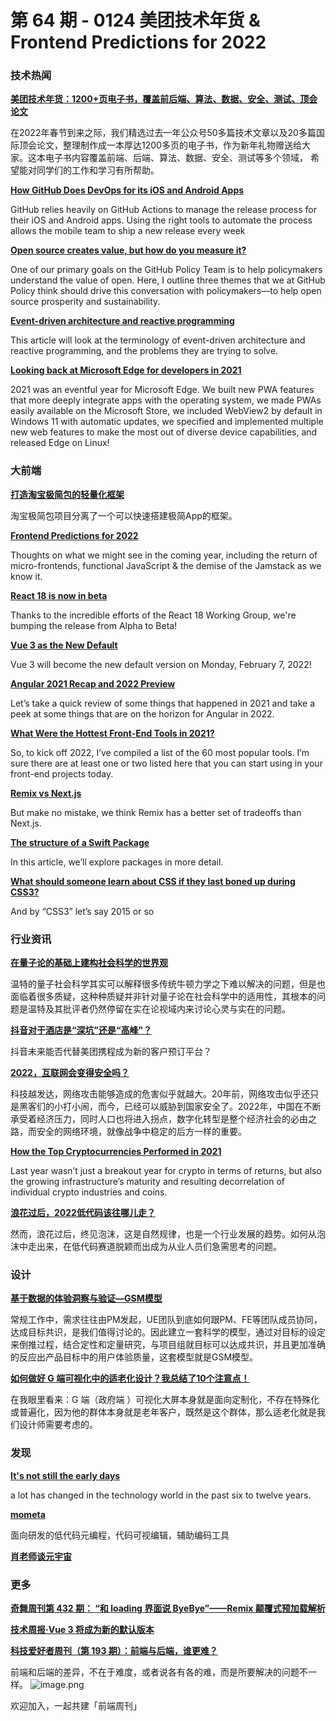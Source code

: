 # 第 64 期 - 0124 美团技术年货 & Frontend Predictions for 2022
### 技术热闻
[**美团技术年货：1200+页电子书，覆盖前后端、算法、数据、安全、测试、顶会论文**](https://tech.meituan.com/2022/01/20/2022-happy-new-year.html)

在2022年春节到来之际，我们精选过去一年公众号50多篇技术文章以及20多篇国际顶会论文，整理制作成一本厚达1200多页的电子书，作为新年礼物赠送给大家。这本电子书内容覆盖前端、后端、算法、数据、安全、测试等多个领域， 希望能对同学们的工作和学习有所帮助。

[**How GitHub Does DevOps for its iOS and Android Apps**](https://www.infoq.com/news/2022/01/GitHub-devops-mobile-apps/)

GitHub relies heavily on GitHub Actions to manage the release process for their iOS and Android apps. Using the right tools to automate the process allows the mobile team to ship a new release every week

[**Open source creates value, but how do you measure it?**](https://github.blog/2022-01-20-open-source-creates-value-but-how-do-you-measure-it/)

One of our primary goals on the GitHub Policy Team is to help policymakers understand the value of open. Here, I outline three themes that we at GitHub Policy think should drive this conversation with policymakers—to help open source prosperity and sustainability.

[**Event-driven architecture and reactive programming**](https://retool.com/blog/event-driven-architecture-and-reactive-programming/)

This article will look at the terminology of event-driven architecture and reactive programming, and the problems they are trying to solve.

[**Looking back at Microsoft Edge for developers in 2021**](https://blogs.windows.com/msedgedev/2022/01/19/looking-back-at-microsoft-edge-for-developers-in-2021/)

2021 was an eventful year for Microsoft Edge. We built new PWA features that more deeply integrate apps with the operating system, we made PWAs easily available on the Microsoft Store, we included WebView2 by default in Windows 11 with automatic updates, we specified and implemented multiple new web features to make the most out of diverse device capabilities, and released Edge on Linux!

### 大前端
[**打造淘宝极简包的轻量化框架**](https://mp.weixin.qq.com/s/GwgrKVRsOqIDM5wqo9otfw)

淘宝极简包项目分离了一个可以快速搭建极简App的框架。

[**Frontend Predictions for 2022**](https://www.jayfreestone.com/writing/frontend-predictions-2022/)

Thoughts on what we might see in the coming year, including the return of micro-frontends, functional JavaScript & the demise of the Jamstack as we know it.

[**React 18 is now in beta**](https://github.com/reactwg/react-18/discussions/112)

Thanks to the incredible efforts of the React 18 Working Group, we're bumping the release from Alpha to Beta!

[**Vue 3 as the New Default**](https://blog.vuejs.org/posts/vue-3-as-the-new-default.html)

Vue 3 will become the new default version on Monday, February 7, 2022!

[**Angular 2021 Recap and 2022 Preview**](https://blog.angular.io/angular-2021-recap-and-2022-preview-cb3067f76217)

Let’s take a quick review of some things that happened in 2021 and take a peek at some things that are on the horizon for Angular in 2022.

[**What Were the Hottest Front-End Tools in 2021?**](https://css-tricks.com/hottest-front-end-tools-in-2021/)

So, to kick off 2022, I’ve compiled a list of the 60 most popular tools. I’m sure there are at least one or two listed here that you can start using in your front-end projects today.

[**Remix vs Next.js**](https://remix.run/blog/remix-vs-next)

But make no mistake, we think Remix has a better set of tradeoffs than Next.js.

[**The structure of a Swift Package**](https://tiagolopes.blog/2022/01/16/the-structure-of-a-swift-package/)

In this article, we’ll explore packages in more detail.

[**What should someone learn about CSS if they last boned up during CSS3?**](https://css-tricks.com/whats-new-since-css3/)

And by “CSS3” let’s say 2015 or so

### 行业资讯
[**在量子论的基础上建构社会科学的世界观**](https://mp.weixin.qq.com/s/hI1pE9J6vDO-wU1y-rE5MA)

温特的量子社会科学其实可以解释很多传统牛顿力学之下难以解决的问题，但是也面临着很多质疑，这种种质疑并非针对量子论在社会科学中的适用性，其根本的问题是温特及其批评者仍然停留在实在论视域内来讨论心灵与实在的问题。

[**抖音对于酒店是“深坑”还是“高峰”？**](https://mp.weixin.qq.com/s/QBRpAvLHR5erb9ksy8SQ7Q)

抖音未来能否代替美团携程成为新的客户预订平台？

[**2022，互联网会变得安全吗？**](https://mp.weixin.qq.com/s/7FOKABtW8YDvqlkBDFOqOw)

科技越发达，网络攻击能够造成的危害似乎就越大。20年前，网络攻击似乎还只是黑客们的小打小闹，而今，已经可以威胁到国家安全了。2022年，中国在不断承受着经济压力，同时人口也将进入拐点，数字化转型是整个经济社会的必由之路，而安全的网络环境，就像战争中稳定的后方一样的重要。

[**How the Top Cryptocurrencies Performed in 2021**](https://www.visualcapitalist.com/how-the-top-cryptocurrencies-performed-in-2021/)

Last year wasn’t just a breakout year for crypto in terms of returns, but also the growing infrastructure’s maturity and resulting decorrelation of individual crypto industries and coins.

[**浪花过后，2022低代码该往哪儿走？**](https://mp.weixin.qq.com/s/R96zowuxAH7qEPFzbBm4xA)

然而，浪花过后，终见泡沫，这是自然规律，也是一个行业发展的趋势。如何从泡沫中走出来，在低代码赛道脱颖而出成为从业人员们急需思考的问题。

### 设计
[**基于数据的体验洞察与验证—GSM模型**](https://mp.weixin.qq.com/s/0RL3k0HHrKXEMq5gPx6lPg)

常规工作中，需求往往由PM发起，UE团队到底如何跟PM、FE等团队成员协同，达成目标共识，是我们值得讨论的。因此建立一套科学的模型，通过对目标的设定来倒推过程，结合定性和定量研究，与项目组就目标可以达成共识，并且更加准确的反应出产品目标中的用户体验质量，这套模型就是GSM模型。

[**如何做好 G 端可视化中的适老化设计？我总结了10个注意点！**](https://www.uisdc.com/g-end-aging-design)

在我眼里看来：G 端（政府端 ）可视化大屏本身就是面向定制化，不存在特殊化或普遍化，因为他的群体本身就是老年客户，既然是这个群体，那么适老化就是我们设计师需要考虑的。

### 发现
[**It's not still the early days**](https://blog.mollywhite.net/its-not-still-the-early-days/)

a lot has changed in the technology world in the past six to twelve years.

[**mometa**](https://github.com/imcuttle/mometa)

面向研发的低代码元编程，代码可视编辑，辅助编码工具

[**肖老师谈元宇宙**](https://www.bilibili.com/video/BV1zP4y1J7Cm)


### 更多
[**奇舞周刊第 432 期： “和 loading 界面说 ByeBye”——Remix 颠覆式预加载解析**](https://mp.weixin.qq.com/s/KPUqHd38jKivUownumoAOQ)


[**技术周报·Vue 3 将成为新的默认版本**](https://mp.weixin.qq.com/s/lVLxcwrDkEVCnf41u1zJ4A)


[**科技爱好者周刊（第 193 期）：前端与后端，谁更难？**](http://www.ruanyifeng.com/blog/2022/01/weekly-issue-193.html)

前端和后端的差异，不在于难度，或者说各有各的难，而是所要解决的问题不一样。
![image.png](https://cdn.nlark.com/yuque/0/2020/png/85771/1605930034828-7fc81343-651f-4a15-8465-eebe5a23cf61.png#crop=0&crop=0&crop=1&crop=1&height=31&id=C5Hpa&margin=%5Bobject%20Object%5D&name=image.png&originHeight=90&originWidth=2186&originalType=binary&ratio=1&rotation=0&showTitle=false&size=14325&status=done&style=none&title=&width=746)


欢迎加入，一起共建「前端周刊」
